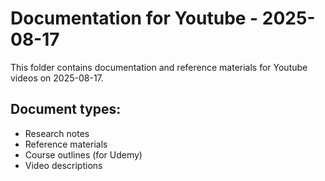# Documentation for Youtube - 2025-08-17

This folder contains documentation and reference materials for Youtube videos on 2025-08-17.

## Document types:
- Research notes
- Reference materials
- Course outlines (for Udemy)
- Video descriptions
